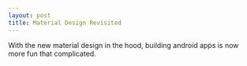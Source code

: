```yaml
---
layout: post
title: Material Design Revisited
---
```

With the new material design in the hood, building android apps is now more fun that complicated.
